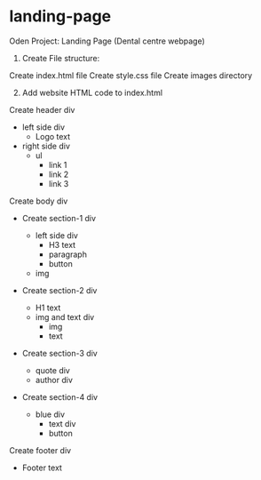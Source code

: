 # landing-page
Oden Project: Landing Page (Dental centre webpage)

1. Create File structure:

Create index.html file
Create style.css file
Create images directory

2. Add website HTML code to index.html

Create header div
- left side div
  - Logo text
- right side div
  - ul
    - link 1
    - link 2
    - link 3

Create body div
- Create section-1 div
  - left side div
    - H3 text
    - paragraph
    - button
  - img
- Create section-2 div
  - H1 text 
  - img and text div
    - img
    - text
- Create section-3 div
  - quote div
  - author div

- Create section-4 div
  - blue div
    - text div
    - button

Create footer div
- Footer text

